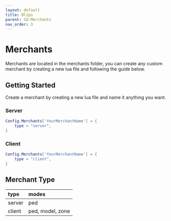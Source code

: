 ```yaml
---
layout: default
title: Blips
parent: SD-Merchants
nav_order: 3
---
```


# Merchants

Merchants are located in the merchants folder, you can create any custom merchant by creating a new lua file and following the guide below.

## Getting Started

Create a merchant by creating a new lua file and name it anything you want.

### Server
```lua
Config.Merchants['YourMerchantName'] = {
    type = "server",
}
```

### Client
```lua
Config.Merchants['YourMerchantName'] = {
    type = "client",
}
```

## Merchant Type

| type            | modes            |
|:----------------|:-----------------|
| server          | ped              |
| client          | ped, model, zone |